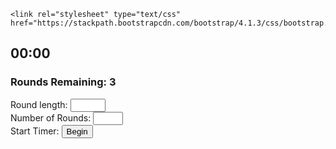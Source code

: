 <!DOCTYPE html>
<html>
<head>
	<title>Tap Timer</title>
  <meta charset="utf-8">
  <meta name="viewport" content="width=device-width, initial-scale=1, shrink-to-fit=no">

	<link rel="stylesheet" type="text/css" href="https://stackpath.bootstrapcdn.com/bootstrap/4.1.3/css/bootstrap.min.css">
  <link rel="stylesheet" type="text/css" href="assets/css/roundtimerstyle.css">
</head>

<body>
  <section class="container-fluid">
  	<div class="row">
      <div class="col-lg-12 col-md-8">
          <h1><span id ="tMins">0</span><span id="uMins">0</span>:<span id="tSecs">0</span><span id="uSecs">0</span></h1>
      </div>
    </div>
    <div class="row">
      <div class="col-4">        
      </div>
      <div class="col-12">
        <h3>Rounds Remaining: <span id="rCount">3</span></h3>
      </div>
      <div class="col-4">
      </div>
    </div>
  </section>

  <section class="container-fluid">
    <div class="row justify-content-around">
      <div class="col-4">
        <div class="card text-center controls">
          <span class="border border-white">
          <div class="card-body">
            Round length:
            <input type="number" name="roundLength" min="3" max="10" required>
          </div>
          </span>
        </div>
      </div>
      <div class="col-4">
        <div class="card text-center controls">
          <span class="border border-white">
          <div class="card-body">
            Number of Rounds:
            <input type="number" name="roundNumber" min="3" max="6" required>
          </div>
        </span>
        </div>
      </div>
      <div class="col-4">
        <div class="card text-center controls">
          <span class="border border-white">
          <div class="card-body">
            Start Timer:
            <button name="startTimer">Begin</button>
          </div>
          </span>
        </div>
      </div>
    </div>
  </section>
</body>

<script src="https://cdnjs.cloudflare.com/ajax/libs/howler/2.0.15/howler.core.min.js"></script>
<script src="assets/js/libs/jquery-3.3.1.min.js"></script>
<script src="assets/js/roundtimer.js"></script>
</html>
